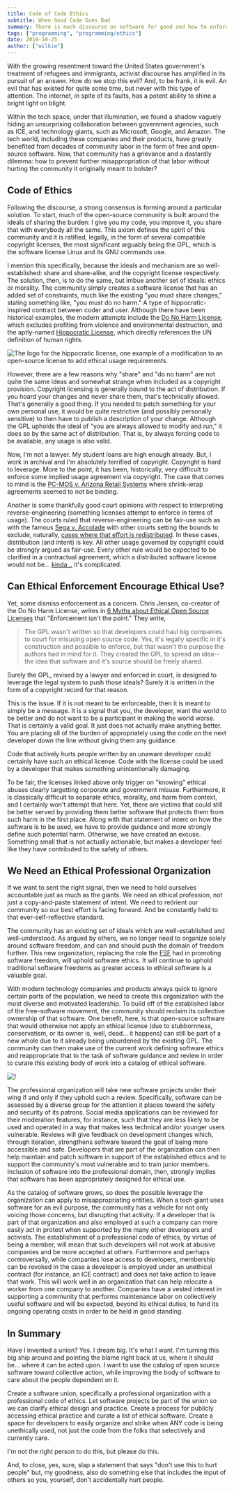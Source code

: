 ```yaml
---
title: Code of Code Ethics
subtitle: When Good Code Goes Bad
summary: There is much discourse on software for good and how to enforce the ethical consumption of open code. We need a diverse professional ethics organization. We need it desparately. We need it more than a feel-good do-good-license.
tags: ["programming", "programming/ethics"]
date: 2019-10-25
author: ["wilkie"]
---
```


With the growing resentment toward the United States government's treatment of refugees and immigrants, activist discourse has amplified in its pursuit of an answer.
How do we stop this evil?
And, to be frank, it is evil. An evil that has existed for quite some time, but never with this type of attention.
The internet, in spite of its faults, has a potent ability to shine a bright light on blight.

Within the tech space, under that illumination, we found a shadow vaguely hiding an unsurprising collaboration between government agencies, such as ICE, and technology giants, such as Microsoft, Google, and Amazon.
The tech world, including these companies and their products, have greatly benefited from decades of community labor in the form of free and open-source software.
Now, that community has a grievance and a dastardly dilemma: how to prevent further misappropriation of that labor without hurting the community it originally meant to bolster?

## Code of Ethics

Following the discourse, a strong consensus is forming around a particular solution.
To start, much of the open-source community is built around the ideals of sharing the burden: I give you my code, you improve it, you share that with everybody all the same.
This axiom defines the spirit of this community and it is ratified, legally, in the form of several compatible copyright licenses, the most significant arguably being the GPL, which is the software license Linux and its GNU commands use.

I mention this specifically, because the ideals and mechanism are so well-established: share and share-alike, and the copyright license respectively.
The  solution, then, is to do the same, but imbue another set of ideals: ethics or morality.
The community simply creates a software license that has an added set of constraints, much like the existing "you must share changes," stating something like, "you must do no harm."
A type of hippocratic-inspired contract between coder and user.
Although there have been historical examples, the modern attempts include the [Do No Harm License](https://github.com/raisely/NoHarm), which excludes profiting from violence and environmental destruction, and the aptly-named [Hippocratic License](https://firstdonoharm.dev/), which directly references the UN definition of human rights.

![The logo for the hippocratic license, one example of a modification to an open-source license to add ethical usage requirements.](hippocratic.png)

However, there are a few reasons why "share" and "do no harm" are not quite the same ideas and somewhat strange when included as a copyright provision.
Copyright licensing is generally bound to the act of distribution.
If you hoard your changes and never share them, that's technically allowed.
That's generally a good thing. If you needed to patch something for your own personal use, it would be quite restrictive (and possibly personally sensitive) to then have to publish a description of your change.
Although the GPL upholds the ideal of "you are always allowed to modify and run," it does so by the same act of distribution. That is, by always forcing code to be available, any usage is also valid.

Now, I'm not a lawyer. My student loans are high enough already. But, I work in archival and I'm absolutely terrified of copyright.
Copyright is hard to leverage.
More to the point, it has been, historically, very difficult to enforce some implied usage agreement via copyright.
The case that comes to mind is the [PC-MOS v. Arizona Retail Systems](https://cyber.harvard.edu/property00/alternatives/arizona.html) where shrink-wrap agreements seemed to not be binding.

Another is some thankfully good court opinions with respect to interpreting reverse-engineering (something licenses attempt to enforce in terms of usage).
The courts ruled that reverse-engineering can be fair-use such as with the famous [Sega v. Accolade](https://www.copyright.gov/fair-use/summaries/segaenters-accolade-9thcir1992.pdf) with other courts setting the bounds to exclude, naturally, [cases where that effort is redistributed](https://www.hklaw.com/en/insights/publications/2018/01/reverse-engineering-source-code-of-software-is-not).
In these cases, distribution (and intent) is key. All other usage governed by copyright could be strongly argued as fair-use.
Every other rule would be expected to be clarified in a contractual agreement, which a distributed software license would not be... [kinda...](https://www.theregister.co.uk/2017/05/13/gnu_gpl_enforceable_contract/) it's complicated.

## Can Ethical Enforcement Encourage Ethical Use?

Yet, some dismiss enforcement as a concern.
Chris Jensen, co-creator of the Do No Harm License, writes in [6 Myths about Ethical Open Source Licenses](https://hackernoon.com/6-myths-about-ethical-open-source-licenses-3bfbd042b1dc) that "Enforcement isn't the point." They write, 

> The GPL wasn't written so that developers could haul big companies to court for misusing open source code. Yes, it's legally specific in it's construction and possible to enforce, but that wasn't the purpose the authors had in mind for it. They created the GPL to spread an idea-- the idea that software and it's source should be freely shared.

Surely the GPL, revised by a lawyer and enforced in court, is designed to leverage the legal system to push those ideals?
Surely it is written in the form of a copyright record for that reason.

This is the issue.
If it is not meant to be enforceable, then it is meant to simply be a message.
It is a signal that you, the developer, want the world to be better and do not want to be a participant in making the world worse.
That is certainly a valid goal.
It just does not actually make anything better.
You are placing all of the burden of appropriately using the code on the next developer down the line without giving them any guidance.

Code that actively hurts people written by an unaware developer could certainly have such an ethical license.
Code with the license could be used by a developer that makes something unintentionally damaging.

To be fair, the licenses linked above only trigger on "knowing" ethical abuses clearly targetting corporate and government misuse.
Furthermore, it is classically difficult to separate ethics, morality, and harm from context, and I certainly won't attempt that here.
Yet, there are victims that could still be better served by providing them better software that protects them from such harm in the first place.
Along with that statement of intent on how the software is to be used, we have to provide guidance and more strongly define such potential harm.
Otherwise, we have created an excuse. Something small that is not actually actionable, but makes a developer feel like they have contributed to the safety of others.

## We Need an Ethical Professional Organization

If we want to sent the right signal, then we need to hold ourselves accountable just as much as the giants.
We need an ethical profession, not just a copy-and-paste statement of intent.
We need to reörient our community so our best effort is facing forward.
And be constantly held to that ever-self-reflective standard.

The community has an existing set of ideals which are well-established and well-understood.
As argued by others, we no longer need to organize solely around software freedom, and can and should push the domain of freedom further.
This new organization, replacing the role the [FSF](https://www.fsf.org) had in promoting software freedom, will uphold software ethics.
It will continue to uphold traditional software freedoms as greater access to ethical software is a valuable goal.

With modern technology companies and products always quick to ignore certain parts of the population, we need to create this organization with the most diverse and motivated leadership.
To build off of the established labor of the free-software movement, the community should reclaim its collective ownership of that software.
One benefit, here, is that open-source software that would otherwise not apply an ethical license (due to stubbornness, conservatism, or its owner is, well, dead... it happens) can still be part of a new whole due to it already being unburdened by the existing GPL.
The community can then make use of the current work defining software ethics and reappropriate that to the task of software guidance and review in order to curate this existing body of work into a catalog of ethical software.

![!](fsf-future.svg)

The professional organization will take new software projects under their wing if and only if they uphold such a review.
Specifically, software can be assessed by a diverse group for the attention it places toward the safety and security of its patrons.
Social media applications can be reviewed for their moderation features, for instance, such that they are less likely to be used and operated in a way that makes less technical and/or younger users vulnerable.
Reviews will give feedback on development changes which, through iteration, strengthens software toward the goal of being more accessible and safe.
Developers that are part of the organization can then help maintain and patch software in support of the established ethics and to support the community's most vulnerable and to train junior members.
Inclusion of software into the professional domain, then, strongly implies that software has been appropriately designed for ethical use.

As the catalog of software grows, so does the possible leverage the organization can apply to misappropriating entities.
When a tech giant uses software for an evil purpose, the community has a vehicle for not only voicing those concerns, but disrupting that activity.
If a developer that is part of that organization and also employed at such a company can more easily act in protest when supported by the many other developers and activists.
The establishment of a professional code of ethics, by virtue of being a member, will mean that such developers will not work at abusive companies and be more accepted at others.
Furthermore and perhaps controversally, while companies lose access to developers, membership can be revoked in the case a developer is employed under an unethical contract (for instance, an ICE contract) and does not take action to leave that work.
This will work well in an organization that can help relocate a worker from one company to another.
Companies have a vested interest in supporting a community that performs maintenance labor on collectively useful software and will be expected, beyond its ethical duties, to fund its ongoing operating costs in order to be held in good standing.


## In Summary

Have I invented a union?
Yes.
I dream big. It's what I want.
I'm turning this big ship around and pointing the blame right back at us, where it should be... where it can be acted upon.
I want to use the catalog of open source software toward collective action, while improving the body of software to care about the people dependent on it.

Create a software union, specifically a professional organization with a professional code of ethics. Let software projects be part of the union so we can clarify ethical design and practice. Create a process for publicly accessing ethical practice and curate a list of ethical software.
Create a space for developers to easily organize and strike when ANY code is being unethically used, not just the code from the folks that selectively and currently care.

I'm not the right person to do this, but please do this.

And, to close, yes, sure, slap a statement that says "don't use this to hurt people" but, my goodness, also do something else that includes the input of others so you, yourself, don't accidentally hurt people.
